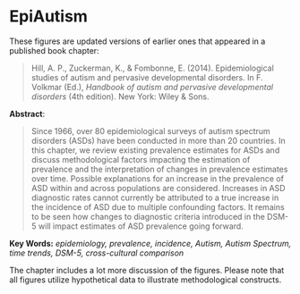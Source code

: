 # EpiAutism
These figures are updated versions of earlier ones that appeared in a published book chapter:

> Hill, A. P., Zuckerman, K., & Fombonne, E. (2014). Epidemiological studies of autism and pervasive developmental disorders. In F. Volkmar (Ed.), *Handbook of autism and pervasive developmental disorders* (4th edition). New York: Wiley & Sons.

**Abstract**:

> Since 1966, over 80 epidemiological surveys of autism spectrum disorders (ASDs) have been conducted in more than 20 countries. In this chapter, we review existing prevalence estimates for ASDs and discuss methodological factors impacting the estimation of prevalence and the interpretation of changes in prevalence estimates over time. Possible explanations for an increase in the prevalence of ASD within and across populations are considered. Increases in ASD diagnostic rates cannot currently be attributed to a true increase in the incidence of ASD due to multiple confounding factors. It remains to be seen how changes to diagnostic criteria introduced in the DSM-5 will impact estimates of ASD prevalence going forward.

**Key Words:** *epidemiology, prevalence, incidence, Autism, Autism Spectrum, time trends, DSM-5, cross-cultural comparison*

The chapter includes a lot more discussion of the figures. Please note that all figures utilize hypothetical data to illustrate methodological constructs.
